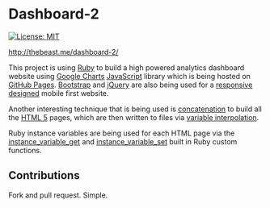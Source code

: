 # Dashboard-2

[![License: MIT](https://img.shields.io/badge/License-MIT-green.svg)](https://github.com/jbampton/dashboard-2/blob/gh-pages/LICENSE)

http://thebeast.me/dashboard-2/

This project is using [Ruby](https://www.ruby-lang.org/en/) to build a high powered analytics dashboard website using [Google Charts](https://developers.google.com/chart/) [JavaScript](https://developer.mozilla.org/en-US/docs/Web/JavaScript) library which is being hosted on [GitHub Pages](https://pages.github.com/).  [Bootstrap](http://getbootstrap.com/) and [jQuery](https://jquery.com/) are also being used for a [responsive designed](https://responsivedesign.is/) mobile first website.

Another interesting technique that is being used is [concatenation](https://en.wikipedia.org/wiki/Concatenation) to build all the [HTML 5](https://developer.mozilla.org/en-US/docs/Web/HTML) pages, which are then written to files via [variable interpolation](http://batsov.com/articles/2014/08/13/the-elements-of-style-in-ruby-number-14-variable-interpolation/).

Ruby instance variables are being used for each HTML page via the [instance_variable_get](http://apidock.com/ruby/Object/instance_variable_get) and [instance_variable_set](http://apidock.com/ruby/Object/instance_variable_set) built in Ruby custom functions.  


## Contributions

Fork and pull request. Simple.
